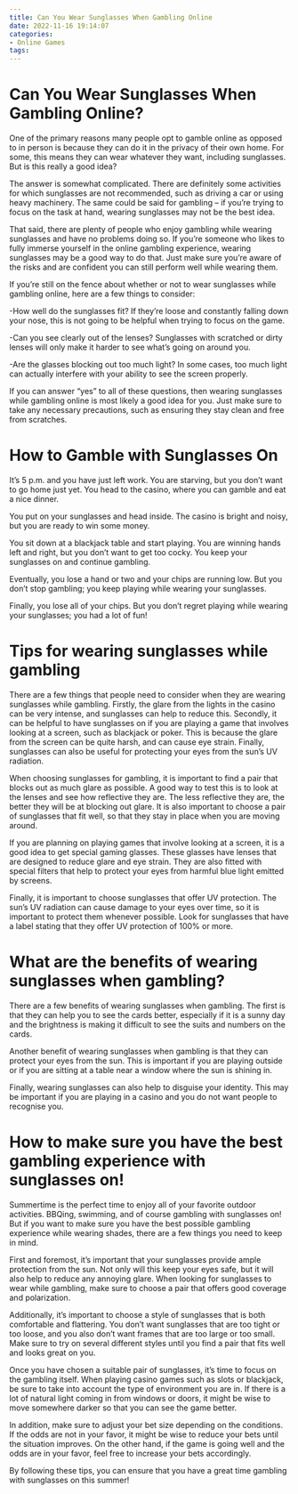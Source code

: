 ```yaml
---
title: Can You Wear Sunglasses When Gambling Online
date: 2022-11-16 19:14:07
categories:
- Online Games
tags:
---
```



#  Can You Wear Sunglasses When Gambling Online?

One of the primary reasons many people opt to gamble online as opposed to in person is because they can do it in the privacy of their own home. For some, this means they can wear whatever they want, including sunglasses. But is this really a good idea?

The answer is somewhat complicated. There are definitely some activities for which sunglasses are not recommended, such as driving a car or using heavy machinery. The same could be said for gambling – if you’re trying to focus on the task at hand, wearing sunglasses may not be the best idea.

That said, there are plenty of people who enjoy gambling while wearing sunglasses and have no problems doing so. If you’re someone who likes to fully immerse yourself in the online gambling experience, wearing sunglasses may be a good way to do that. Just make sure you’re aware of the risks and are confident you can still perform well while wearing them.

If you’re still on the fence about whether or not to wear sunglasses while gambling online, here are a few things to consider:

-How well do the sunglasses fit? If they’re loose and constantly falling down your nose, this is not going to be helpful when trying to focus on the game.

-Can you see clearly out of the lenses? Sunglasses with scratched or dirty lenses will only make it harder to see what’s going on around you.

-Are the glasses blocking out too much light? In some cases, too much light can actually interfere with your ability to see the screen properly.

If you can answer “yes” to all of these questions, then wearing sunglasses while gambling online is most likely a good idea for you. Just make sure to take any necessary precautions, such as ensuring they stay clean and free from scratches.

#  How to Gamble with Sunglasses On 

It’s 5 p.m. and you have just left work. You are starving, but you don’t want to go home just yet. You head to the casino, where you can gamble and eat a nice dinner.

You put on your sunglasses and head inside. The casino is bright and noisy, but you are ready to win some money.

You sit down at a blackjack table and start playing. You are winning hands left and right, but you don’t want to get too cocky. You keep your sunglasses on and continue gambling.

Eventually, you lose a hand or two and your chips are running low. But you don’t stop gambling; you keep playing while wearing your sunglasses.

Finally, you lose all of your chips. But you don’t regret playing while wearing your sunglasses; you had a lot of fun!

#  Tips for wearing sunglasses while gambling 

There are a few things that people need to consider when they are wearing sunglasses while gambling. Firstly, the glare from the lights in the casino can be very intense, and sunglasses can help to reduce this. Secondly, it can be helpful to have sunglasses on if you are playing a game that involves looking at a screen, such as blackjack or poker. This is because the glare from the screen can be quite harsh, and can cause eye strain. Finally, sunglasses can also be useful for protecting your eyes from the sun’s UV radiation.

When choosing sunglasses for gambling, it is important to find a pair that blocks out as much glare as possible. A good way to test this is to look at the lenses and see how reflective they are. The less reflective they are, the better they will be at blocking out glare. It is also important to choose a pair of sunglasses that fit well, so that they stay in place when you are moving around.

If you are planning on playing games that involve looking at a screen, it is a good idea to get special gaming glasses. These glasses have lenses that are designed to reduce glare and eye strain. They are also fitted with special filters that help to protect your eyes from harmful blue light emitted by screens.

Finally, it is important to choose sunglasses that offer UV protection. The sun’s UV radiation can cause damage to your eyes over time, so it is important to protect them whenever possible. Look for sunglasses that have a label stating that they offer UV protection of 100% or more.

#  What are the benefits of wearing sunglasses when gambling? 

There are a few benefits of wearing sunglasses when gambling. The first is that they can help you to see the cards better, especially if it is a sunny day and the brightness is making it difficult to see the suits and numbers on the cards.

Another benefit of wearing sunglasses when gambling is that they can protect your eyes from the sun. This is important if you are playing outside or if you are sitting at a table near a window where the sun is shining in.

Finally, wearing sunglasses can also help to disguise your identity. This may be important if you are playing in a casino and you do not want people to recognise you.

#  How to make sure you have the best gambling experience with sunglasses on!

Summertime is the perfect time to enjoy all of your favorite outdoor activities. BBQing, swimming, and of course gambling with sunglasses on! But if you want to make sure you have the best possible gambling experience while wearing shades, there are a few things you need to keep in mind.

First and foremost, it’s important that your sunglasses provide ample protection from the sun. Not only will this keep your eyes safe, but it will also help to reduce any annoying glare. When looking for sunglasses to wear while gambling, make sure to choose a pair that offers good coverage and polarization.

Additionally, it’s important to choose a style of sunglasses that is both comfortable and flattering. You don’t want sunglasses that are too tight or too loose, and you also don’t want frames that are too large or too small. Make sure to try on several different styles until you find a pair that fits well and looks great on you.

Once you have chosen a suitable pair of sunglasses, it’s time to focus on the gambling itself. When playing casino games such as slots or blackjack, be sure to take into account the type of environment you are in. If there is a lot of natural light coming in from windows or doors, it might be wise to move somewhere darker so that you can see the game better.

In addition, make sure to adjust your bet size depending on the conditions. If the odds are not in your favor, it might be wise to reduce your bets until the situation improves. On the other hand, if the game is going well and the odds are in your favor, feel free to increase your bets accordingly.

By following these tips, you can ensure that you have a great time gambling with sunglasses on this summer!